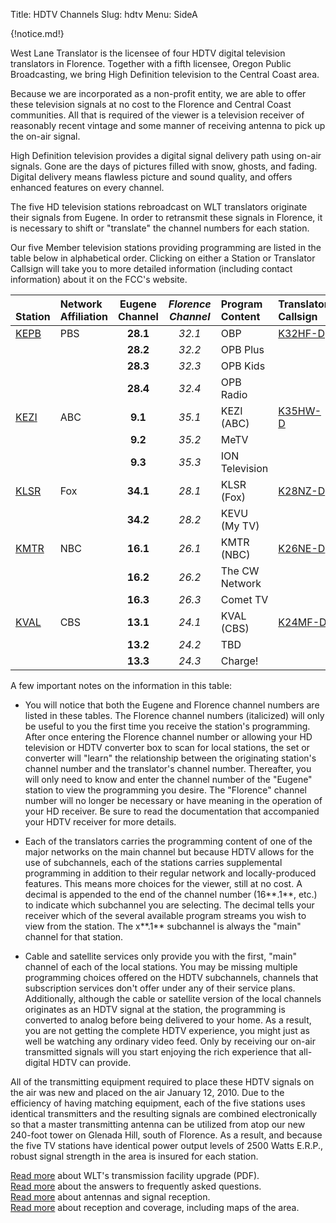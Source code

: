 Title: HDTV Channels
Slug: hdtv
Menu: SideA

{!notice.md!}

West Lane Translator is the licensee of four HDTV digital television
translators in Florence. Together with a fifth licensee, Oregon Public
Broadcasting, we bring High Definition television to the Central Coast
area.

Because we are incorporated as a non-profit entity, we are able to offer
these television signals at no cost to the Florence and Central Coast
communities. All that is required of the viewer is a television receiver
of reasonably recent vintage and some manner of receiving antenna to
pick up the on-air signal.

High Definition television
provides a digital signal delivery path using on-air signals. Gone are
the days of pictures filled with snow, ghosts, and fading. Digital
delivery means flawless picture and sound quality, and offers enhanced
features on every channel.

The five HD television stations rebroadcast on WLT translators
originate their signals from Eugene. In order to retransmit these
signals in Florence, it is necessary to shift or "translate" the
channel numbers for each station.

Our five Member television stations providing programming are listed
in the table below in alphabetical order.  Clicking on either a
Station or Translator Callsign will take you to more detailed
information (including contact information) about it on the FCC's
website.

| <br>Station                                            | Network<br>Affiliation | **Eugene<br>Channel** | *Florence<br>Channel* | Program<br>Content | Translator<br>Callsign                                                                                       |
| :---                                                   | :---                   | :--:                  | :--:                  | :---               | :---                                                                                                         |
| [KEPB](https://publicfiles.fcc.gov/tv-profile/KEPB-TV) | PBS                    | **28.1**              | *32.1*                | OBP                | [K32HF-D](https://enterpriseefiling.fcc.gov/dataentry/public/tv/publicFacilityDetails.html?facilityId=50580) |
|                                                        |                        | **28.2**              | *32.2*                | OPB Plus           |                                                                                                              |
|                                                        |                        | **28.3**              | *32.3*                | OPB Kids           |                                                                                                              |
|                                                        |                        | **28.4**              | *32.4*                | OPB Radio          |                                                                                                              |
| [KEZI](https://publicfiles.fcc.gov/tv-profile/KEZI)    | ABC                    | **9.1**               | *35.1*                | KEZI (ABC)         | [K35HW-D](https://enterpriseefiling.fcc.gov/dataentry/public/tv/publicFacilityDetails.html?facilityId=71618) |
|                                                        |                        | **9.2**               | *35.2*                | MeTV               |                                                                                                              |
|                                                        |                        | **9.3**               | *35.3*                | ION Television     |                                                                                                              |
| [KLSR](https://publicfiles.fcc.gov/tv-profile/KLSR-TV) | Fox                    | **34.1**              | *28.1*                | KLSR (Fox)         | [K28NZ-D](https://enterpriseefiling.fcc.gov/dataentry/public/tv/publicFacilityDetails.html?facilityId=71617) |
|                                                        |                        | **34.2**              | *28.2*                | KEVU (My TV)       |                                                                                                              |
| [KMTR](https://publicfiles.fcc.gov/tv-profile/KMTR)    | NBC                    | **16.1**              | *26.1*                | KMTR (NBC)         | [K26NE-D](https://enterpriseefiling.fcc.gov/dataentry/public/tv/publicFacilityDetails.html?facilityId=71616) |
|                                                        |                        | **16.2**              | *26.2*                | The CW Network     |                                                                                                              |
|                                                        |                        | **16.3**              | *26.3*                | Comet TV           |                                                                                                              |
| [KVAL](https://publicfiles.fcc.gov/tv-profile/KVAL-TV) | CBS                    | **13.1**              | *24.1*                | KVAL (CBS)          | [K24MF-D](https://enterpriseefiling.fcc.gov/dataentry/public/tv/publicFacilityDetails.html?facilityId=71619) |
|                                                        |                        | **13.2**              | *24.2*                | TBD                |                                                                                                              |
|                                                        |                        | **13.3**              | *24.3*                | Charge!            |                                                                                                              |

A few important notes on the information in this table:

* You will notice that both the Eugene and Florence channel numbers
 are listed in these tables. The Florence channel numbers (italicized)
 will only be useful to
 you the first time you receive the station's programming. After
 once entering the Florence channel number or allowing your HD
 television or HDTV converter box to scan for local stations, the
 set or converter will "learn" the relationship between the
 originating station's channel number and the translator's channel
 number. Thereafter, you will only need to know and enter the
 channel number of the "Eugene" station to view the programming you
 desire. The "Florence" channel number will no longer be necessary
 or have meaning in the operation of your HD receiver. Be sure to
 read the documentation that accompanied your HDTV receiver for more
 details.

* Each of the translators carries the programming content of one of
  the major networks on the main channel but because HDTV allows for
  the use of subchannels, each of the stations carries supplemental
  programming in addition to their regular network and
  locally-produced features. This means more choices for the viewer,
  still at no cost.  A decimal is appended to the end of the channel
  number (16**.1**, etc.) to indicate which subchannel you are
  selecting. The decimal tells your receiver which of the several
  available program streams you wish to view from the station. The
  x**.1** subchannel is always the "main" channel for that station.

* Cable and satellite services only provide you with the first, "main"
  channel of each of the local stations. You may be missing multiple
  programming choices offered on the HDTV subchannels, channels that
  subscription services don't offer under any of their service plans.
  Additionally, although the cable or satellite version of the local
  channels originates as an HDTV signal at the station, the
  programming is converted to analog before being delivered to your
  home. As a result, you are not getting the complete HDTV experience,
  you might just as well be watching any ordinary video feed. Only by
  receiving our on-air transmitted signals will you start enjoying the
  rich experience that all-digital HDTV can provide.

All of the transmitting equipment required to place these HDTV signals
on the air was new and placed on the air January 12, 2010. Due to
the efficiency of having matching equipment, each of the five stations
uses identical transmitters and the resulting signals are combined
electronically so that a master transmitting antenna can be utilized
from atop our new 240-foot tower on Glenada Hill, south of Florence. As
a result, and because the five TV stations have identical power output
levels of 2500 Watts E.R.P., robust signal strength in the area is
insured for each station.

[Read more]({static}/pdfs/Siuslaw_News_01-16-2010.pdf) about WLT's
transmission facility upgrade (PDF).  
[Read more]({filename}FAQ.md) about the answers to frequently asked
questions.  
[Read more]({filename}HDTV/Antennas.md) about antennas and signal
reception.  
[Read more]({filename}HDTV/Coverage.md) about reception and coverage,
including maps of the area.  
